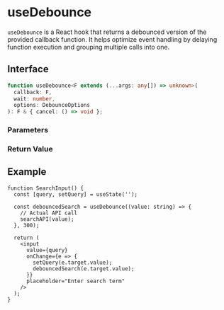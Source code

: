 # useDebounce

`useDebounce` is a React hook that returns a debounced version of the provided callback function. It helps optimize event handling by delaying function execution and grouping multiple calls into one.

## Interface

```ts
function useDebounce<F extends (...args: any[]) => unknown>(
  callback: F,
  wait: number,
  options: DebounceOptions
): F & { cancel: () => void };
```

### Parameters

<Interface
  required
  name="callback"
  type="F"
  description="The function to debounce."
/>

<Interface
  required
  name="wait"
  type="number"
  description="The number of milliseconds to delay the function execution."
/>

<Interface
  name="options"
  type="DebounceOptions"
  description="Configuration options for debounce behavior."
  :nested="[
    {
      name: 'options.leading',
      type: 'boolean',
      defaultValue: 'false',
      description:
        'If <code>true</code>, the function is called at the start of the sequence.',
    },
    {
      name: 'options.trailing',
      type: 'boolean',
      defaultValue: 'true',
      description:
        'If <code>true</code>, the function is called at the end of the sequence.',
    },
  ]"
/>

### Return Value

<Interface
  name=""
  type="F & { cancel: () => void }"
  description="debounced function that delays invoking the callback. It also includes a <code>cancel</code> method to cancel any pending debounced execution."
/>

## Example

```tsx
function SearchInput() {
  const [query, setQuery] = useState('');

  const debouncedSearch = useDebounce((value: string) => {
    // Actual API call
    searchAPI(value);
  }, 300);

  return (
    <input
      value={query}
      onChange={e => {
        setQuery(e.target.value);
        debouncedSearch(e.target.value);
      }}
      placeholder="Enter search term"
    />
  );
}
```
